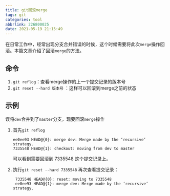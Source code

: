 ```yaml
---
title: git回滚merge
tags: git
categories: tool
abbrlink: 226800025
date: 2021-05-19 21:15:49
---
```


在日常工作中，经常出现分支合并错误的时候，这个时候需要将此次`merge`操作回滚。本篇文章介绍了回滚`merge`的方法。

<!--more-->

## 命令

1. `git reflog`：查看merge操作的上一个提交记录的版本号
2. `git reset --hard 版本号` ：这样可以回滚到merge之前的状态

## 示例

误将`dev`合并到了`master`分支，现要回滚`merge`操作

1. 首先`git reflog`
    ```text
    ee0ee93 HEAD@{0}: merge dev: Merge made by the ‘recursive’ strategy.
    7335548 HEAD@{1}: checkout: moving from dev to master
    ```
    可以看到需要回滚到 7335548 这个提交记录上。

2. 执行`git reset --hard 7335548`
    再次查看提交记录：
   ```text
    7335548 HEAD@{0}: reset: moving to 7335548
    ee0ee93 HEAD@{1}: merge dev: Merge made by the ‘recursive’ strategy.
    ```
